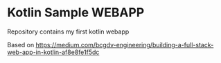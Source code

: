 # Kotlin Sample WEBAPP

Repository contains my first kotlin webapp

Based on https://medium.com/bcgdv-engineering/building-a-full-stack-web-app-in-kotlin-af8e8fe1f5dc